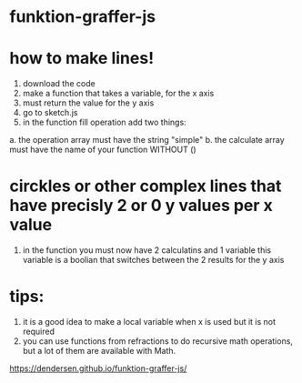 # funktion-graffer-js

# how to make lines!
1. download the code
2. make a function that takes a variable, for the x axis
3.  must return the value for the y axis
4. go to sketch.js
5. in the function fill operation add two things:
  
a. the operation array must have the string "simple"
b. the calculate array must have the name of your function WITHOUT ()
  
# circkles or other complex lines that have precisly 2 or 0 y values per x value
1. in the function you must now have 2 calculatins and 1 variable
this variable is a boolian that switches between the 2 results for the y axis 
  
# tips:
1. it is a good idea to make a local variable when x is used but it is not required
2. you can use functions from refractions to do recursive math operations, but a lot of them are available with Math.

https://dendersen.github.io/funktion-graffer-js/


